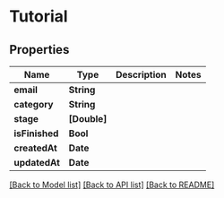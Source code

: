 # Tutorial

## Properties
Name | Type | Description | Notes
------------ | ------------- | ------------- | -------------
**email** | **String** |  | 
**category** | **String** |  | 
**stage** | **[Double]** |  | 
**isFinished** | **Bool** |  | 
**createdAt** | **Date** |  | 
**updatedAt** | **Date** |  | 

[[Back to Model list]](../README.md#documentation-for-models) [[Back to API list]](../README.md#documentation-for-api-endpoints) [[Back to README]](../README.md)



